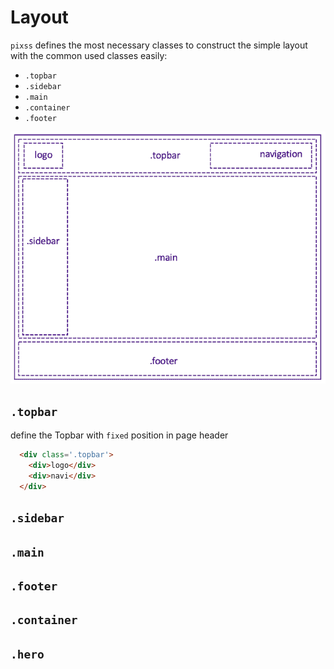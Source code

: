# Layout
`pixss` defines the most necessary classes to construct the simple layout with the common used classes easily:
- `.topbar`
- `.sidebar`
- `.main`
- `.container`
- `.footer`

![](img/layout.png)

## `.topbar`
define the Topbar with `fixed` position in page header
```html
  <div class='.topbar'>
    <div>logo</div>
    <div>navi</div>
  </div>
```

## `.sidebar`

## `.main`

## `.footer`

## `.container`

## `.hero`
